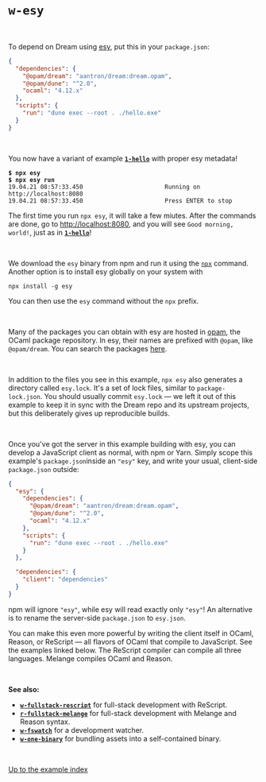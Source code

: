 # `w-esy`

<br>

To depend on Dream using [esy](https://esy.sh/en/), put this in your
`package.json`:

```json
{
  "dependencies": {
    "@opam/dream": "aantron/dream:dream.opam",
    "@opam/dune": "^2.0",
    "ocaml": "4.12.x"
  },
  "scripts": {
    "run": "dune exec --root . ./hello.exe"
  }
}
```

<br>

You now have a variant of example [**`1-hello`**](../1-hello#files) with proper
esy metadata!

<pre><code><b>$ npx esy</b>
<b>$ npx esy run</b>
19.04.21 08:57:33.450                       Running on http://localhost:8080
19.04.21 08:57:33.450                       Press ENTER to stop
</code></pre>

The first time you run `npx esy`, it will take a few miutes. After the commands
are done, go to [http://localhost:8080](http://localhost:8080), and you will see
`Good morning, world!`, just as in [**`1-hello`**](../1-hello#files)!

<br>

We download the `esy` binary from npm and run it using the
[`npx`](https://docs.npmjs.com/cli/v7/commands/npx) command. Another option is
to install esy globally on your system with

```
npx install -g esy
```

You can then use the `esy` command without the `npx` prefix.

<br>

Many of the packages you can obtain with esy are hosted in
[opam](https://opam.ocaml.org/), the OCaml package repository. In esy, their
names are prefixed with `@opam`, like `@opam/dream`. You can search the packages
[here](https://opam.ocaml.org/packages/).

<br>

In addition to the files you see in this example, `npx esy` also generates a
directory called `esy.lock`. It's a set of lock files, similar to
`package-lock.json`. You should usually commit `esy.lock` &mdash; we left it out
of this example to keep it in sync with the Dream repo and its upstream
projects, but this deliberately gives up reproducible builds.

<br>

Once you've got the server in this example building with esy, you can develop a
JavaScript client as normal, with npm or Yarn. Simply scope this example's
`package.json`inside an `"esy"` key, and write your usual, client-side
`package.json` outside:

```json
{
  "esy": {
    "dependencies": {
      "@opam/dream": "aantron/dream:dream.opam",
      "@opam/dune": "^2.0",
      "ocaml": "4.12.x"
    },
    "scripts": {
      "run": "dune exec --root . ./hello.exe"
    }
  },

  "dependencies": {
    "client": "dependencies"
  }
}
```

npm will ignore `"esy"`, while esy will read exactly only `"esy"`! An
alternative is to rename the server-side `package.json` to `esy.json`.

You can make this even more powerful by writing the client itself in OCaml,
Reason, or ReScript &mdash; all flavors of OCaml that compile to JavaScript.
See the examples linked below. The ReScript compiler can compile all three
languages. Melange compiles OCaml and Reason.

<br>

**See also:**

- [**`w-fullstack-rescript`**](../w-fullstack-rescript#files) for full-stack
  development with ReScript.
- [**`r-fullstack-melange`**](../r-fullstack-melange#files) for full-stack
  development with Melange and Reason syntax.
- [**`w-fswatch`**](../w-fswatch#files) for a development watcher.
- [**`w-one-binary`**](../w-one-binary#files) for bundling assets into a
  self-contained binary.

<br>

[Up to the example index](../#examples)
